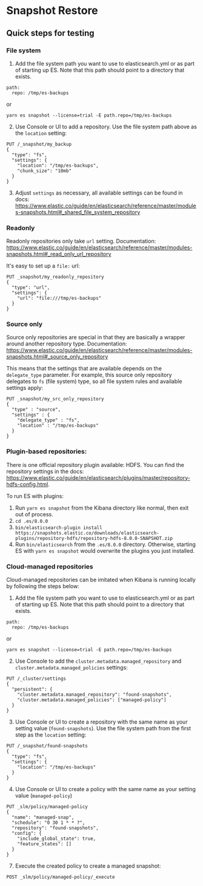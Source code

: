 # Snapshot Restore

## Quick steps for testing

### File system

1. Add the file system path you want to use to elasticsearch.yml or as part of starting up ES. Note that this path should point to a directory that exists.

```
path:
  repo: /tmp/es-backups
```

or

```
yarn es snapshot --license=trial -E path.repo=/tmp/es-backups
```

2. Use Console or UI to add a repository. Use the file system path above as the `location` setting:

```
PUT /_snapshot/my_backup
{
  "type": "fs",
  "settings": {
    "location": "/tmp/es-backups",
    "chunk_size": "10mb"
  }
}
```

3. Adjust `settings` as necessary, all available settings can be found in docs:
https://www.elastic.co/guide/en/elasticsearch/reference/master/modules-snapshots.html#_shared_file_system_repository

### Readonly

Readonly repositories only take `url` setting. Documentation: https://www.elastic.co/guide/en/elasticsearch/reference/master/modules-snapshots.html#_read_only_url_repository

It's easy to set up a `file:` url:
```
PUT _snapshot/my_readonly_repository
{
  "type": "url",
  "settings": {
    "url": "file:///tmp/es-backups"
  }
}
```

### Source only

Source only repositories are special in that they are basically a wrapper around another repository type. Documentation: https://www.elastic.co/guide/en/elasticsearch/reference/master/modules-snapshots.html#_source_only_repository

This means that the settings that are available depends on the `delegate_type` parameter. For example, this source only repository delegates to `fs` (file system) type, so all file system rules and available settings apply:

```
PUT _snapshot/my_src_only_repository
{
  "type" : "source",
  "settings" : {
    "delegate_type" : "fs",
    "location" : "/tmp/es-backups"
  }
}
```

### Plugin-based repositories:

There is one official repository plugin available: HDFS. You can find the repository settings in the docs: https://www.elastic.co/guide/en/elasticsearch/plugins/master/repository-hdfs-config.html.

To run ES with plugins:

1. Run `yarn es snapshot` from the Kibana directory like normal, then exit out of process.
2. `cd .es/8.0.0`
3. `bin/elasticsearch-plugin install https://snapshots.elastic.co/downloads/elasticsearch-plugins/repository-hdfs/repository-hdfs-8.0.0-SNAPSHOT.zip`
4. Run `bin/elasticsearch` from the `.es/8.0.0` directory. Otherwise, starting ES with `yarn es snapshot` would overwrite the plugins you just installed.

### Cloud-managed repositories

Cloud-managed repositories can be imitated when Kibana is running locally by following the steps below:

1. Add the file system path you want to use to elasticsearch.yml or as part of starting up ES. Note that this path should point to a directory that exists.

```
path:
  repo: /tmp/es-backups
```

or

```
yarn es snapshot --license=trial -E path.repo=/tmp/es-backups
```

2. Use Console to add the `cluster.metadata.managed_repository` and `cluster.metadata.managed_policies` settings:

```
PUT /_cluster/settings
{
  "persistent": {
    "cluster.metadata.managed_repository": "found-snapshots",
    "cluster.metadata.managed_policies": ["managed-policy"]
  }
}
```

3. Use Console or UI to create a repository with the same name as your setting value (`found-snapshots`). Use the file system path from the first step as the `location` setting:

```
PUT /_snapshot/found-snapshots
{
  "type": "fs",
  "settings": {
    "location": "/tmp/es-backups"
  }
}
```

4. Use Console or UI to create a policy with the same name as your setting value (`managed-policy`)

```
PUT _slm/policy/managed-policy
{
  "name": "managed-snap",
  "schedule": "0 30 1 * * ?",
  "repository": "found-snapshots",
  "config": {
    "include_global_state": true,
    "feature_states": []
  }
}
```

7. Execute the created policy to create a managed snapshot:

```
POST _slm/policy/managed-policy/_execute
```